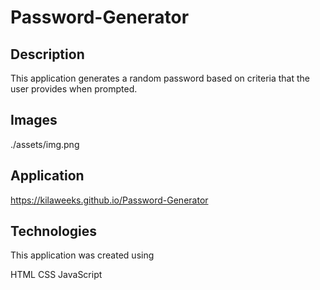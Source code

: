 # Password-Generator

## Description

This application generates a random password based on criteria that the user provides when prompted. 

## Images

./assets/img.png

## Application

https://kilaweeks.github.io/Password-Generator

## Technologies

This application was created using

HTML
CSS
JavaScript
